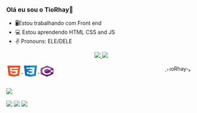 ### Olá eu sou o TioRhay👋


- 🖥Estou trabalhando com Front end
- 💻 Estou aprendendo  HTML CSS  and JS
- ✌ Pronouns: ELE/DELE
 
<div align="center">
  <a href="https://github.com/TioRhay">
  <img height="180em" src="https://github-readme-stats.vercel.app/api?username=TioRhay&show_icons=true&theme=tokyonight&include_all_commits=true&count_private=true"/>
  <img height="180em" src="https://github-readme-stats.vercel.app/api/top-langs/?username=TioRhay&layout=compact&langs_count=7&theme=tokyonight"/>
</div>

  
<div style="display: inline_block"><br>
  
  <img align="center" alt="TioRhay-HTML" height="30" width="40" src="https://raw.githubusercontent.com/devicons/devicon/master/icons/html5/html5-original.svg">
  <img align="center" alt="TioRhay-CSS" height="30" width="40" src="https://raw.githubusercontent.com/devicons/devicon/master/icons/css3/css3-original.svg">
  <img align="center" alt="RTioRhay-Csharp" height="30" width="40" src="https://raw.githubusercontent.com/devicons/devicon/master/icons/csharp/csharp-original.svg">
  <img align="right" alt="TioRhay-pic" height="150" style="border-radius:50px;" src="https://cdn.discordapp.com/attachments/769757557681815583/975512024769527858/download20220500183403.png">
</div>
  
  ##
  
  <div>
  
  <a href="https://instagram.com/_geovanny031" target="_blank"><img src="https://img.shields.io/badge/-Instagram-%23E4405F?style=for-the-badge&logo=instagram&logoColor=white" target="_blank"></a>
 
 <a href="https://discord.gg/NFT.TioRhay" target="_blank"><img src="https://img.shields.io/badge/Discord-7289DA?style=for-the-badge&logo=discord&logoColor=white" target="_blank"></a> 
  <a href = "mailto:geovannyfm11@gmail.com"><img src="https://img.shields.io/badge/-Gmail-%23333?style=for-the-badge&logo=gmail&logoColor=white" target="_blank"></a>
  <a href="https://www.linkedin.com/in/geovanny-f-400603231" target="_blank"><img src="https://img.shields.io/badge/-LinkedIn-%230077B5?style=for-the-badge&logo=linkedin&logoColor=white" target="_blank"></a>   
    
  
  </div>
